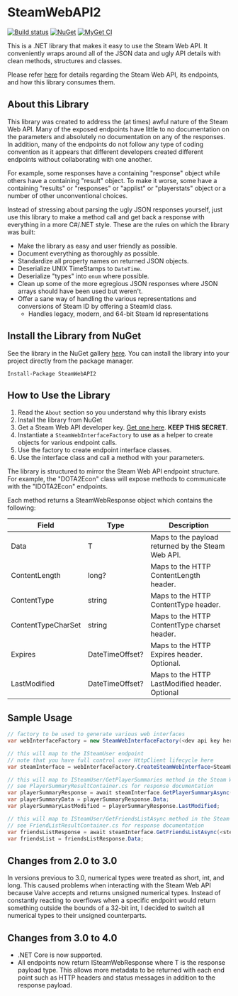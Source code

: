 # SteamWebAPI2
[![Build status](https://ci.appveyor.com/api/projects/status/cga6ck03o286sq80?svg=true)](https://ci.appveyor.com/project/JustinSkiles/steamwebapi2)
[![NuGet](https://img.shields.io/nuget/v/SteamWebAPI2.svg)](https://www.nuget.org/packages/SteamWebAPI2)
[![MyGet CI](https://img.shields.io/myget/babelshift-ci/v/SteamWebAPI2.svg)](https://www.myget.org/feed/babelshift-ci/package/nuget/SteamWebAPI2)

This is a .NET library that makes it easy to use the Steam Web API. It conveniently wraps around all of the JSON data and ugly API details with clean methods, structures and classes.

Please refer [here](http://steamwebapi.azurewebsites.net/) for details regarding the Steam Web API, its endpoints, and how this library consumes them.

## About this Library
This library was created to address the (at times) awful nature of the Steam Web API. Many of the exposed endpoints have little to no documentation on the parameters and absolutely no documentation on any of the responses. In addition, many of the endpoints do not follow any type of coding convention as it appears that different developers created different endpoints without collaborating with one another.

For example, some responses have a containing "response" object while others have a containing "result" object. To make it worse, some have a containing "results" or "responses" or "applist" or "playerstats" object or a number of other unconventional choices.

Instead of stressing about parsing the ugly JSON responses yourself, just use this library to make a method call and get back a response with everything in a more C#/.NET style. These are the rules on which the library was built:

  * Make the library as easy and user friendly as possible.
  * Document everything as thoroughly as possible.
  * Standardize all property names on returned JSON objects.
  * Deserialize UNIX TimeStamps to `DateTime`.
  * Deserialize "types" into `enum` where possible.
  * Clean up some of the more egregious JSON responses where JSON arrays should have been used but weren't.
  * Offer a sane way of handling the various representations and conversions of Steam ID by offering a SteamId class.
    * Handles legacy, modern, and 64-bit Steam Id representations

## Install the Library from NuGet
See the library in the NuGet gallery [here](https://www.nuget.org/packages/SteamWebAPI2). You can install the library into your project directly from the package manager.

```
Install-Package SteamWebAPI2 
```

## How to Use the Library
  1. Read the `About` section so you understand why this library exists
  2. Install the library from NuGet
  3. Get a Steam Web API developer key. [Get one here](https://steamcommunity.com/dev/apikey). **KEEP THIS SECRET**.
  4. Instantiate a `SteamWebInterfaceFactory` to use as a helper to create objects for various endpoint calls.
  5. Use the factory to create endpoint interface classes.
  5. Use the interface class and call a method with your parameters.

The library is structured to mirror the Steam Web API endpoint structure. For example, the "DOTA2Econ" class will expose methods to communicate with the "IDOTA2Econ" endpoints.

Each method returns a SteamWebResponse object which contains the following:

| Field              | Type            | Description                                        |
|--------------------|-----------------|----------------------------------------------------|
| Data               | T               | Maps to the payload returned by the Steam Web API. |
| ContentLength      | long?           | Maps to the HTTP ContentLength header.             |
| ContentType        | string          | Maps to the HTTP ContentType header.               |
| ContentTypeCharSet | string          | Maps to the HTTP ContentType charset header.       |
| Expires            | DateTimeOffset? | Maps to the HTTP Expires header. Optional.         |
| LastModified       | DateTimeOffset? | Maps to the HTTP LastModified header. Optional     |

## Sample Usage

```cs
// factory to be used to generate various web interfaces
var webInterfaceFactory = new SteamWebInterfaceFactory(<dev api key here>);

// this will map to the ISteamUser endpoint
// note that you have full control over HttpClient lifecycle here
var steamInterface = webInterfaceFactory.CreateSteamWebInterface<SteamUser>(new HttpClient());

// this will map to ISteamUser/GetPlayerSummaries method in the Steam Web API
// see PlayerSummaryResultContainer.cs for response documentation
var playerSummaryResponse = await steamInterface.GetPlayerSummaryAsync(<steamIdHere>);
var playerSummaryData = playerSummaryResponse.Data;
var playerSummaryLastModified = playerSummaryResponse.LastModified;

// this will map to ISteamUser/GetFriendsListAsync method in the Steam Web API
// see FriendListResultContainer.cs for response documentation
var friendsListResponse = await steamInterface.GetFriendsListAsync(<steamIdHere>);
var friendsList = friendsListResponse.Data;
```

## Changes from 2.0 to 3.0
In versions previous to 3.0, numerical types were treated as short, int, and long. This caused problems when interacting with the Steam Web API because Valve accepts and returns unsigned numerical types. Instead of constantly reacting to overflows when a specific endpoint would return something outside the bounds of a 32-bit int, I decided to switch all numerical types to their unsigned counterparts.

## Changes from 3.0 to 4.0
  * .NET Core is now supported.
  * All endpoints now return ISteamWebResponse<T> where T is the response payload type. This allows more metadata to be returned with each end point such as HTTP headers and status messages in addition to the response payload.

